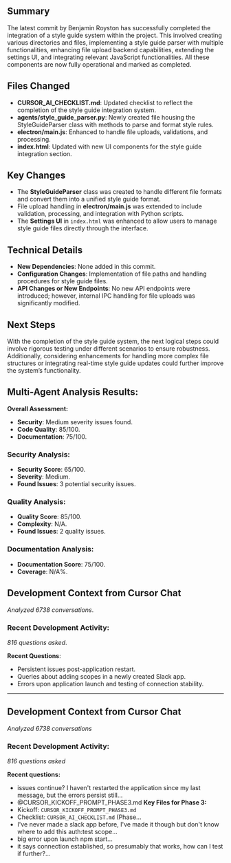 ## Summary
The latest commit by Benjamin Royston has successfully completed the integration of a style guide system within the project. This involved creating various directories and files, implementing a style guide parser with multiple functionalities, enhancing file upload backend capabilities, extending the settings UI, and integrating relevant JavaScript functionalities. All these components are now fully operational and marked as completed.

## Files Changed
- **CURSOR_AI_CHECKLIST.md**: Updated checklist to reflect the completion of the style guide integration system.
- **agents/style_guide_parser.py**: Newly created file housing the StyleGuideParser class with methods to parse and format style rules.
- **electron/main.js**: Enhanced to handle file uploads, validations, and processing.
- **index.html**: Updated with new UI components for the style guide integration section.

## Key Changes
- The **StyleGuideParser** class was created to handle different file formats and convert them into a unified style guide format.
- File upload handling in **electron/main.js** was extended to include validation, processing, and integration with Python scripts.
- The **Settings UI** in `index.html` was enhanced to allow users to manage style guide files directly through the interface.

## Technical Details
- **New Dependencies**: None added in this commit.
- **Configuration Changes**: Implementation of file paths and handling procedures for style guide files.
- **API Changes or New Endpoints**: No new API endpoints were introduced; however, internal IPC handling for file uploads was significantly modified.

## Next Steps
With the completion of the style guide system, the next logical steps could involve rigorous testing under different scenarios to ensure robustness. Additionally, considering enhancements for handling more complex file structures or integrating real-time style guide updates could further improve the system’s functionality.

## Multi-Agent Analysis Results:

**Overall Assessment:** 
- **Security**: Medium severity issues found.
- **Code Quality**: 85/100.
- **Documentation**: 75/100.

### Security Analysis:
- **Security Score**: 65/100.
- **Severity**: Medium.
- **Found Issues**: 3 potential security issues.

### Quality Analysis:
- **Quality Score**: 85/100.
- **Complexity**: N/A.
- **Found Issues**: 2 quality issues.

### Documentation Analysis:
- **Documentation Score**: 75/100.
- **Coverage**: N/A%.

## Development Context from Cursor Chat
*Analyzed 6738 conversations*.

### Recent Development Activity:
*816 questions asked*.

**Recent Questions**:
- Persistent issues post-application restart.
- Queries about adding scopes in a newly created Slack app.
- Errors upon application launch and testing of connection stability.

---
## Development Context from Cursor Chat
*Analyzed 6738 conversations*

### Recent Development Activity:
*816 questions asked*

**Recent questions:**
- issues continue? I haven't restarted the application since my last message, but the errors persist still...
- @CURSOR_KICKOFF_PROMPT_PHASE3.md 
**Key Files for Phase 3:**
- Kickoff: `CURSOR_KICKOFF_PROMPT_PHASE3.md`
- Checklist: `CURSOR_AI_CHECKLIST.md` (Phase...
- I've never made a slack app before, I've made it though but don't know where to add this auth:test scope...
- big error upon launch npm start...
- it says connection established, so presumably that works, how can I test if further?...
